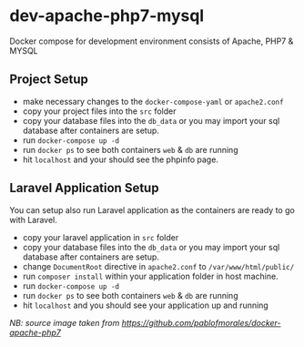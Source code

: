# dev-apache-php7-mysql
Docker compose for development environment consists of Apache, PHP7 &amp; MYSQL

## Project Setup
- make necessary changes to the `docker-compose-yaml` or `apache2.conf`
- copy your project files into the `src` folder
- copy your database files into the `db_data` or you may import your sql database after containers are setup.
- run `docker-compose up -d`
- run `docker ps` to see both containers `web` & `db` are running
- hit `localhost` and your should see the phpinfo page.

## Laravel Application Setup
You can setup also run Laravel application as the containers are ready to go with Laravel.
 - copy your laravel application in `src` folder
 - copy your database files into the `db_data` or you may import your sql database after containers are setup.
 - change `DocumentRoot` directive in `apache2.conf` to `/var/www/html/public/`
 - run `composer install` within your application folder in host machine.
 - run `docker-compose up -d`
 - run `docker ps` to see both containers `web` & `db` are running
 - hit `localhost` and you should see your application up and running


_NB: source image taken from https://github.com/pablofmorales/docker-apache-php7_
